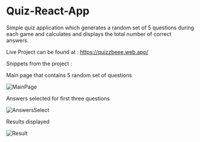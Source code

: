 # Quiz-React-App
Simple quiz application which generates a random set of 5 questions during each game and calculates and displays the total number of correct answers.

Live Project can be found at : https://quizzbeee.web.app/

Snippets from the project :

Main page that contains 5 random set of questions 

![MainPage](https://user-images.githubusercontent.com/72298689/161800918-e8fae3c7-9297-41cc-a220-4400b3632690.png)

Answers selected for first three questions

![AnswersSelect](https://user-images.githubusercontent.com/72298689/161800935-6c6f75bb-91da-4ea0-8f2b-a7a34ccb48b0.png)

Results displayed

![Result](https://user-images.githubusercontent.com/72298689/161801005-f676fbcc-4e9a-4594-ab46-aecc54268113.png)

